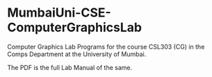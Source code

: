 # MumbaiUni-CSE-ComputerGraphicsLab
Computer Graphics Lab Programs for the course CSL303 (CG) in the Comps Department at the University of Mumbai.

The PDF is the full Lab Manual of the same.



